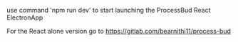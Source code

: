 use command 'npm run dev' to start launching the ProcessBud React ElectronApp

For the React alone version go to https://gitlab.com/bearnithi11/process-bud
